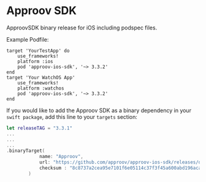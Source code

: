 # Approov SDK
ApproovSDK binary release for iOS including podspec files.

Example Podfile:

```podfile
target 'YourTestApp' do
    use_frameworks!
    platform :ios
    pod 'approov-ios-sdk', '~> 3.3.2'
end
target 'Your WatchOS App'
    use_frameworks!
    platform :watchos
    pod 'approov-ios-sdk', '~> 3.3.2'
end
```

If you would like to add the Approov SDK as a binary dependency in your `swift package`, add this line to your `targets` section:

```swift
let releaseTAG = "3.3.1"
...
...
...
.binaryTarget(
            name: "Approov",
            url: "https://github.com/approov/approov-ios-sdk/releases/download/" + releaseTAG + "/Approov.xcframework.zip",
            checksum : "8c8737a2cea95e7101f6e05114c37f3f45a600abd196aca05d2c58edb90634dd"
        )


```
